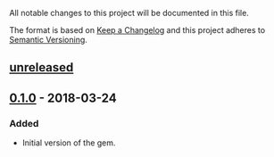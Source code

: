 All notable changes to this project will be documented in this file.

The format is based on [Keep a Changelog](http://keepachangelog.com/en/1.0.0/)
and this project adheres to [Semantic Versioning](http://semver.org/spec/v2.0.0.html).

## [unreleased]

## [0.1.0] - 2018-03-24

### Added

* Initial version of the gem.

[unreleased]: https://github.com/CoffeeAndCode/rubocop_coffeeandcode/compare/v0.1.0...HEAD
[0.1.0]: https://github.com/CoffeeAndCode/rubocop_coffeeandcode/releases/tag/v0.1.0
